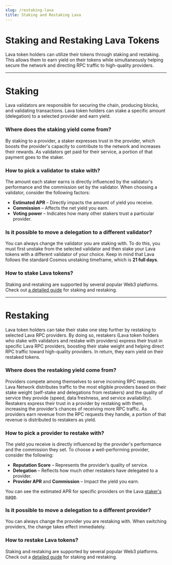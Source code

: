 ```yaml
---
slug: /restaking-lava
title: Staking and Restaking Lava
---
```


# Staking and Restaking Lava Tokens

Lava token holders can utilize their tokens through staking and restaking. This allows them to earn yield on their tokens while simultaneously helping secure the network and directing RPC traffic to high-quality providers.

---

# Staking

Lava validators are responsible for securing the chain, producing blocks, and validating transactions. Lava token holders can stake a specific amount (delegation) to a selected provider and earn yield.

### Where does the staking yield come from?

By staking to a provider, a staker expresses trust in the provider, which boosts the provider's capacity to contribute to the network and increases their rewards. As validators get paid for their service, a portion of that payment goes to the staker.

### How to pick a validator to stake with?

The amount each staker earns is directly influenced by the validator's performance and the commission set by the validator. When choosing a validator, consider the following factors:

- **Estimated APR** – Directly impacts the amount of yield you receive.
- **Commission** – Affects the net yield you earn.
- **Voting power** – Indicates how many other stakers trust a particular provider.

### Is it possible to move a delegation to a different validator?

You can always change the validator you are staking with. To do this, you must first unstake from the selected validator and then stake your Lava tokens with a different validator of your choice. Keep in mind that Lava follows the standard Cosmos unstaking timeframe, which is **21 full days**.

### How to stake Lava tokens?

Staking and restaking are supported by several popular Web3 platforms. Check out [a detailed guide](./how-to-stake-and-restake-lava.md) for staking and restaking.

---

# Restaking

Lava token holders can take their stake one step further by restaking to selected Lava RPC providers. By doing so, restakers (Lava token holders who stake with validators and restake with providers) express their trust in specific Lava RPC providers, boosting their stake weight and helping direct RPC traffic toward high-quality providers. In return, they earn yield on their restaked tokens.

### Where does the restaking yield come from?

Providers compete among themselves to serve incoming RPC requests. Lava Network distributes traffic to the most eligible providers based on their stake weight (self-stake and delegations from restakers) and the quality of service they provide (speed, data freshness, and service availability). Restakers express their trust in a provider by restaking with them, increasing the provider’s chances of receiving more RPC traffic. As providers earn revenue from the RPC requests they handle, a portion of that revenue is distributed to restakers as yield.

### How to pick a provider to restake with?

The yield you receive is directly influenced by the provider's performance and the commission they set. To choose a well-performing provider, consider the following:

- **Reputation Score** – Represents the provider’s quality of service.
- **Delegation** – Reflects how much other restakers have delegated to a provider.
- **Provider APR** and **Commission** – Impact the yield you earn.

You can see the estimated APR for specific providers on the Lava [staker's page](https://www.lavanet.xyz/stakers).

### Is it possible to move a delegation to a different provider?

You can always change the provider you are restaking with. When switching providers, the change takes effect immediately.

### How to restake Lava tokens?

Staking and restaking are supported by several popular Web3 platforms. Check out a [detailed guide](./how-to-stake-and-restake-lava.md) for staking and restaking.